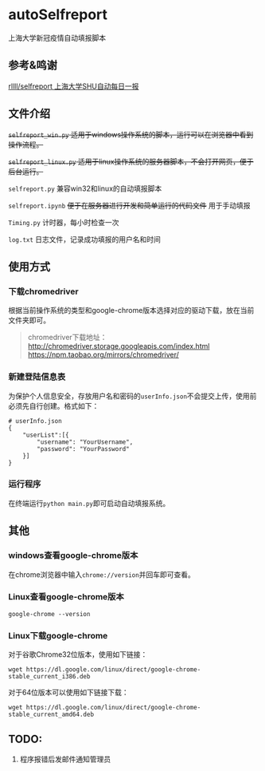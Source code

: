 # autoSelfreport

上海大学新冠疫情自动填报脚本



## 参考&鸣谢

[rllll/selfreport 上海大学SHU自动每日一报](https://github.com/rllll/selfreport)



## 文件介绍

~~`selfreport_win.py` 适用于windows操作系统的脚本，运行可以在浏览器中看到操作流程。~~

~~`selfreport_linux.py` 适用于linux操作系统的服务器脚本，不会打开网页，便于后台运行。~~

```selfreport.py``` 兼容win32和linux的自动填报脚本

`selfreport.ipynb` ~~便于在服务器进行开发和简单运行的代码文件~~ 用于手动填报

`Timing.py` 计时器，每小时检查一次

`log.txt` 日志文件，记录成功填报的用户名和时间



## 使用方式

### 下载chromedriver
根据当前操作系统的类型和google-chrome版本选择对应的驱动下载，放在当前文件夹即可。
> chromedriver下载地址：
> http://chromedriver.storage.googleapis.com/index.html
> https://npm.taobao.org/mirrors/chromedriver/



### 新建登陆信息表

为保护个人信息安全，存放用户名和密码的`userInfo.json`不会提交上传，使用前必须先自行创建。格式如下：

```
# userInfo.json
{
    "userList":[{
        "username": "YourUsername",
        "password": "YourPassword"
    }]
}
```


###  运行程序

在终端运行`python main.py`即可启动自动填报系统。



## 其他
### windows查看google-chrome版本
在chrome浏览器中输入`chrome://version`并回车即可查看。

### Linux查看google-chrome版本
`google-chrome --version`

### Linux下载google-chrome
对于谷歌Chrome32位版本，使用如下链接：

`wget https://dl.google.com/linux/direct/google-chrome-stable_current_i386.deb`

对于64位版本可以使用如下链接下载：

`wget https://dl.google.com/linux/direct/google-chrome-stable_current_amd64.deb`

## TODO:
1. 程序报错后发邮件通知管理员